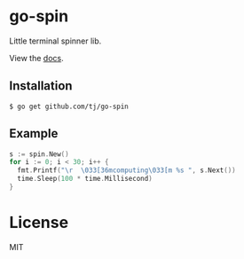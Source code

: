 
# go-spin

 Little terminal spinner lib.

 View the [docs](http://godoc.org/github.com/tj/go-spin).

## Installation

```
$ go get github.com/tj/go-spin
```

## Example

```go
s := spin.New()
for i := 0; i < 30; i++ {
  fmt.Printf("\r  \033[36mcomputing\033[m %s ", s.Next())
  time.Sleep(100 * time.Millisecond)
}
```

# License

 MIT